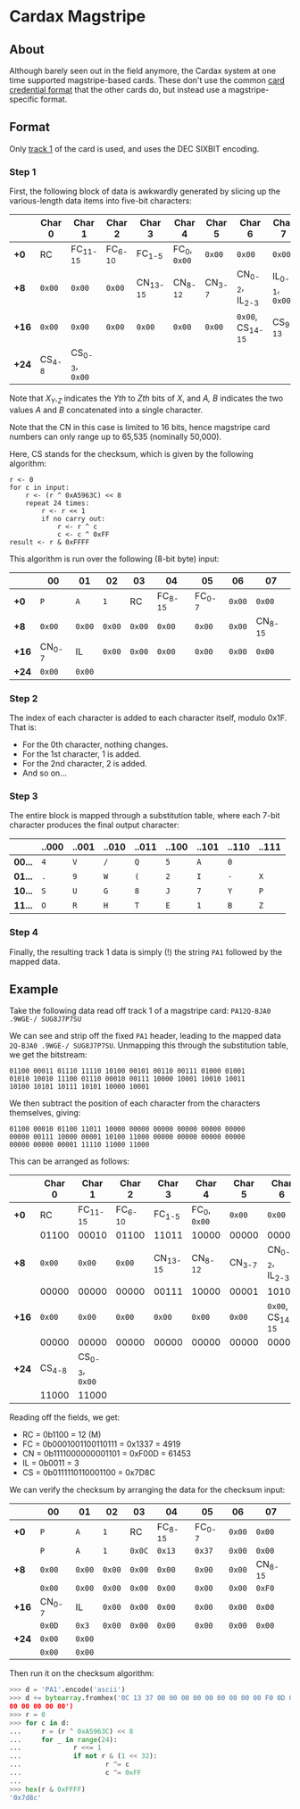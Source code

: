 # Cardax Magstripe

## About

Although barely seen out in the field anymore, the Cardax system at one time supported magstripe-based cards. These don't use the common [card credential format](../../cardholder/cardholder.md) that the other cards do, but instead use a magstripe-specific format.

## Format

Only [track 1](https://en.wikipedia.org/wiki/Magnetic_stripe_card#Financial_cards) of the card is used, and uses the DEC SIXBIT encoding.

### Step 1

First, the following block of data is awkwardly generated by slicing up the various-length data items into five-bit characters:

| &nbsp;  | Char 0 | Char 1 | Char 2 | Char 3 | Char 4 | Char 5 | Char 6 | Char 7 |
|---------|--------|--------|--------|--------|--------|--------|--------|-------- |
| **+0**  | RC | FC<sub>11-15</sub> | FC<sub>6-10</sub> | FC<sub>1-5</sub> | FC<sub>0</sub>,<br>`0x00` | `0x00` | `0x00` | `0x00` |
| **+8**  | `0x00` | `0x00` | `0x00` | CN<sub>13-15</sub> | CN<sub>8-12</sub> | CN<sub>3-7</sub> | CN<sub>0-2</sub>,<br>IL<sub>2-3</sub> | IL<sub>0-1</sub>,<br>`0x00` |
| **+16** | `0x00` | `0x00` | `0x00` | `0x00` | `0x00` | `0x00` | `0x00`,<br>CS<sub>14-15</sub> | CS<sub>9-13</sub> |
| **+24** | CS<sub>4-8</sub> | CS<sub>0-3</sub>,<br>`0x00` |

Note that *X<sub>Y-Z</sub>* indicates the *Yth* to *Zth* bits of *X*, and *A, B* indicates the two values *A* and *B* concatenated into a single character.

Note that the CN in this case is limited to 16 bits, hence magstripe card numbers can only range up to 65,535 (nominally 50,000).

Here, CS stands for the checksum, which is given by the following algorithm:

```
r <- 0
for c in input:
    r <- (r ^ 0xA5963C) << 8
    repeat 24 times:
        r <- r << 1
        if no carry out:
            r <- r ^ c
            c <- c ^ 0xFF
result <- r & 0xFFFF
```

This algorithm is run over the following (8-bit byte) input:

| &nbsp;  | 00 | 01 | 02 | 03 | 04 | 05 | 06 | 07 |
|---------|----|----|----|----|----|----|----|---- |
| **+0**  | `P` | `A` | `1` | RC | FC<sub>8-15</sub> | FC<sub>0-7</sub> | `0x00` | `0x00` |
| **+8**  | `0x00` | `0x00` | `0x00` | `0x00` | `0x00` | `0x00` | `0x00` | CN<sub>8-15</sub> |
| **+16** | CN<sub>0-7</sub> | IL | `0x00` | `0x00` | `0x00` | `0x00` | `0x00` | `0x00` |
| **+24** | `0x00` | `0x00` |

### Step 2

The index of each character is added to each character itself, modulo 0x1F. That is:
* For the 0th character, nothing changes.
* For the 1st character, 1 is added.
* For the 2nd character, 2 is added.
* And so on...

### Step 3

The entire block is mapped through a substitution table, where each 7-bit character produces the final output character:

| &nbsp;    | ..000 | ..001 | ..010 | ..011 | ..100 | ..101 | ..110 | ..111 |
|-----------|-------|-------|-------|-------|-------|-------|-------|-------|
| **00...** | `4`   | `V`   | `/`   | `Q`   | `5`   | `A`   | `0`   | ` `   |
| **01...** | `.`   | `9`   | `W`   | `(`   | `2`   | `I`   | `-`   | `X`   |
| **10...** | `S`   | `U`   | `G`   | `8`   | `J`   | `7`   | `Y`   | `P`   |
| **11...** | `O`   | `R`   | `H`   | `T`   | `E`   | `1`   | `B`   | `Z`   |

### Step 4

Finally, the resulting track 1 data is simply (!) the string `PA1` followed by the mapped data.


## Example

Take the following data read off track 1 of a magstripe card: `PA12Q-BJA0 .9WGE-/ SUG8J7P7SU`

We can see and strip off the fixed `PA1` header, leading to the mapped data `2Q-BJA0 .9WGE-/ SUG8J7P7SU`. Unmapping this through the substitution table, we get the bitstream:

```
01100 00011 01110 11110 10100 00101 00110 00111 01000 01001
01010 10010 11100 01110 00010 00111 10000 10001 10010 10011
10100 10101 10111 10101 10000 10001
```

We then subtract the position of each character from the characters themselves, giving:

```
01100 00010 01100 11011 10000 00000 00000 00000 00000 00000
00000 00111 10000 00001 10100 11000 00000 00000 00000 00000
00000 00000 00001 11110 11000 11000
```

This can be arranged as follows:

| &nbsp;  | Char 0 | Char 1 | Char 2 | Char 3 | Char 4 | Char 5 | Char 6 | Char 7 |
|---------|--------|--------|--------|--------|--------|--------|--------|--------|
| **+0**  | RC | FC<sub>11-15</sub> | FC<sub>6-10</sub> | FC<sub>1-5</sub> | FC<sub>0</sub>,<br>`0x00` | `0x00` | `0x00` | `0x00` |
|         | 01100 | 00010 | 01100 | 11011 | 10000 | 00000 | 00000 | 00000 |
| **+8**  | `0x00` | `0x00` | `0x00` | CN<sub>13-15</sub> | CN<sub>8-12</sub> | CN<sub>3-7</sub> | CN<sub>0-2</sub>,<br>IL<sub>2-3</sub> | IL<sub>0-1</sub>,<br>`0x00` |
|         | 00000 | 00000 | 00000 | 00111 | 10000 | 00001 | 10100 | 11000 |
| **+16** | `0x00` | `0x00` | `0x00` | `0x00` | `0x00` | `0x00` | `0x00`,<br>CS<sub>14-15</sub> | CS<sub>9-13</sub> |
|         | 00000 | 00000 | 00000 | 00000 | 00000 | 00000 | 00001 | 11110 |
| **+24** | CS<sub>4-8</sub> | CS<sub>0-3</sub>,<br>`0x00` |
|         | 11000 | 11000 |

Reading off the fields, we get:

* RC = 0b1100 = 12 (M)
* FC = 0b0001001100110111 = 0x1337 = 4919
* CN = 0b1111000000001101 = 0xF00D = 61453
* IL = 0b0011 = 3
* CS = 0b0111110110001100 = 0x7D8C

We can verify the checksum by arranging the data for the checksum input:

| &nbsp;  | 00 | 01 | 02 | 03 | 04 | 05 | 06 | 07 |
|---------|----|----|----|----|----|----|----|---- |
| **+0**  | `P` | `A` | `1` | RC | FC<sub>8-15</sub> | FC<sub>0-7</sub> | `0x00` | `0x00` |
|         | `P` | `A` | `1` | `0x0C` | `0x13` | `0x37` | `0x00` | `0x00` |
| **+8**  | `0x00` | `0x00` | `0x00` | `0x00` | `0x00` | `0x00` | `0x00` | CN<sub>8-15</sub> |
|         | `0x00` | `0x00` | `0x00` | `0x00` | `0x00` | `0x00` | `0x00` | `0xF0` |
| **+16** | CN<sub>0-7</sub> | IL | `0x00` | `0x00` | `0x00` | `0x00` | `0x00` | `0x00` |
|         | `0x0D` | `0x3` | `0x00` | `0x00` | `0x00` | `0x00` | `0x00` | `0x00` |
| **+24** | `0x00` | `0x00` |
|         | `0x00` | `0x00` |

Then run it on the checksum algorithm:

```python
>>> d = 'PA1'.encode('ascii')
>>> d += bytearray.fromhex('0C 13 37 00 00 00 00 00 00 00 00 00 F0 0D 03 00 00 00
00 00 00 00 00')
>>> r = 0
>>> for c in d:
...     r = (r ^ 0xA5963C) << 8
...     for _ in range(24):
...             r <<= 1
...             if not r & (1 << 32):
...                     r ^= c
...                     c ^= 0xFF
...
>>> hex(r & 0xFFFF)
'0x7d8c'
```
